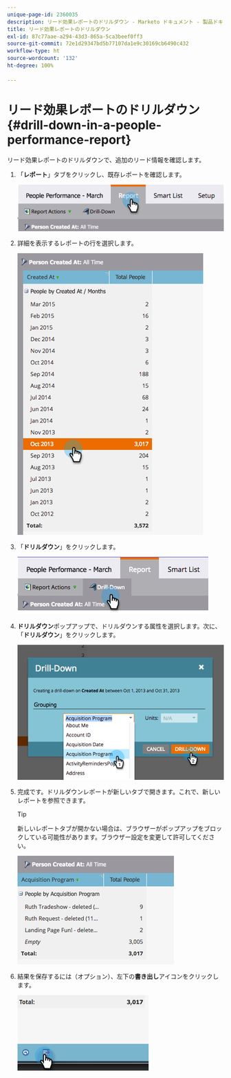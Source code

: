 ```yaml
---
unique-page-id: 2360035
description: リード効果レポートのドリルダウン - Marketo ドキュメント - 製品ドキュメント
title: リード効果レポートのドリルダウン
exl-id: 87c77aae-a294-43d3-865a-5ca3beef0ff3
source-git-commit: 72e1d29347bd5b77107da1e9c30169cb6490c432
workflow-type: ht
source-wordcount: '132'
ht-degree: 100%

---
```


# リード効果レポートのドリルダウン {#drill-down-in-a-people-performance-report}

リード効果レポートのドリルダウンで、追加のリード情報を確認します。

1. 「**レポート**」タブをクリックし、既存レポートを確認します。

   ![](assets/one.png)

1. 詳細を表示するレポートの行を選択します。

   ![](assets/two.png)

1. 「**ドリルダウン**」をクリックします。

   ![](assets/three.png)

1. **ドリルダウン**&#x200B;ポップアップで、ドリルダウンする属性を選択します。次に、「**ドリルダウン**」をクリックします。

   ![](assets/four.png)

1. 完成です。ドリルダウンレポートが新しいタブで開きます。これで、新しいレポートを参照できます。

   >[!TIP]
   >
   >新しいレポートタブが開かない場合は、ブラウザーがポップアップをブロックしている可能性があります。ブラウザー設定を変更して許可してください。

   ![](assets/five.png)

1. 結果を保存するには（オプション）、左下の&#x200B;**書き出し**&#x200B;アイコンをクリックします。

   ![](assets/six.png)
